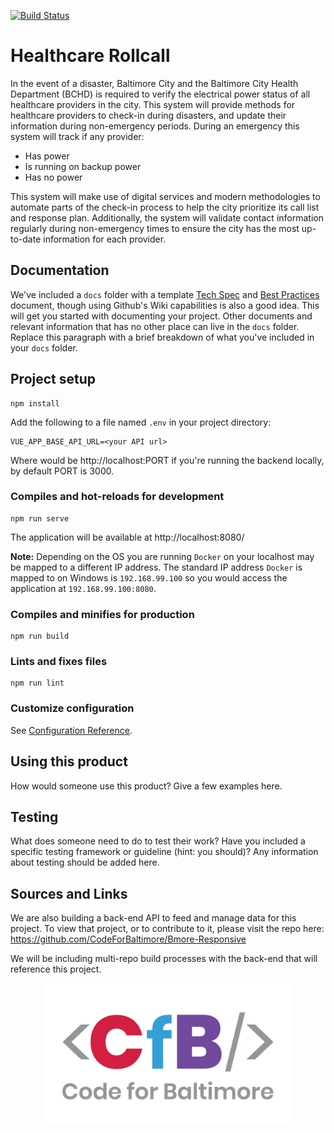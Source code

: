 [![Build Status](https://travis-ci.org/CodeForBaltimore/Healthcare-Rollcall.svg?branch=master)](https://travis-ci.org/CodeForBaltimore/Healthcare-Rollcall)

# Healthcare Rollcall

In the event of a disaster, Baltimore City and the Baltimore City Health Department (BCHD) is required to verify the electrical power status of all healthcare providers in the city. This system will provide methods for healthcare providers to check-in during disasters, and update their information during non-emergency periods. During an emergency this system will track if any provider:

* Has power
* Is running on backup power
* Has no power

This system will make use of digital services and modern methodologies to automate parts of the check-in process to help the city prioritize its call list and response plan. Additionally, the system will validate contact information regularly during non-emergency times to ensure the city has the most up-to-date information for each provider.

## Documentation

We've included a `docs` folder with a template [Tech Spec](/docs/Tech_Spec.md) and [Best Practices](/docs/Best_Practices.md) document, though using Github's Wiki capabilities is also a good idea. This will get you started with documenting your project.  Other documents and relevant information that has no other place can live in the `docs` folder.  Replace this paragraph with a brief breakdown of what you've included in your `docs` folder.

## Project setup

```shell
npm install
```

Add the following to a file named `.env` in your project directory:
```shell
VUE_APP_BASE_API_URL=<your API url>
```
Where <your API url> would be http://localhost:PORT if you're running the backend locally, by default PORT is 3000.

### Compiles and hot-reloads for development

```shell
npm run serve
```

The application will be available at http://localhost:8080/

**Note:** Depending on the OS you are running `Docker` on your localhost may be mapped to a different IP address. The standard IP address `Docker` is mapped to on Windows is `192.168.99.100` so you would access the application at `192.168.99.100:8080`.  

### Compiles and minifies for production

```shell
npm run build
```

### Lints and fixes files

```shell
npm run lint
```

### Customize configuration

See [Configuration Reference](https://cli.vuejs.org/config/).

## Using this product

How would someone use this product? Give a few examples here.

## Testing

What does someone need to do to test their work? Have you included a specific testing framework or guideline (hint: you should)? Any information about testing should be added here.

## Sources and Links

We are also building a back-end API to feed and manage data for this project. To view that project, or to contribute to it, please visit the repo here: https://github.com/CodeForBaltimore/Bmore-Responsive

We will be including multi-repo build processes with the back-end that will reference this project.

<p align="center">
    <img src="docs/img/CfB.png" width="400">
</p>
